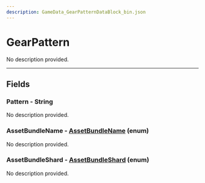 ```yaml
---
description: GameData_GearPatternDataBlock_bin.json
---
```


# GearPattern

No description provided.

***

## Fields

### Pattern - String

No description provided.

### AssetBundleName - [AssetBundleName](../../enum-types.md#assetbundlename) (enum)

No description provided.

### AssetBundleShard - [AssetBundleShard](../../enum-types.md#assetbundleshard) (enum)

No description provided.
